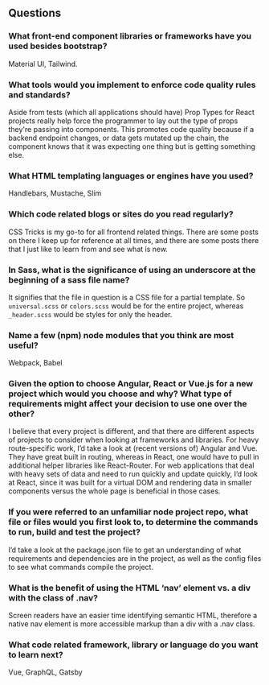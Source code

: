 

## Questions

### What front-end component libraries or frameworks have you used besides bootstrap?
Material UI, Tailwind.

### What tools would you implement to enforce code quality rules and standards? 
Aside from tests (which all applications should have) Prop Types for React projects really help force the programmer to lay out the type of props they're passing into components. This promotes code quality because if a backend endpoint changes, or data gets mutated up the chain, the component knows that it was expecting one thing but is getting something else.

### What HTML templating languages or engines have you used?
Handlebars, Mustache, Slim

### Which code related blogs or sites do you read regularly?
CSS Tricks is my go-to for all frontend related things. There are some posts on there I keep up for reference at all times, and there are some posts there that I just like to learn from and see what is new.

### In Sass, what is the significance of using an underscore at the beginning of a sass file name?
It signifies that the file in question is a CSS file for a partial template. So `universal.scss` or `colors.scss` would be for the entire project, whereas `_header.scss` would be styles for only the header.


### Name a few (npm) node modules that you think are most useful?
Webpack, Babel

### Given the option to choose Angular, React or Vue.js for a new project which would you choose and why? What type of requirements might affect your decision to use one over the other?
I believe that every project is different, and that there are different aspects of projects to consider when looking at frameworks and libraries. For heavy route-specific work, I’d take a look at (recent versions of) Angular and Vue. They have great built in routing, whereas in React, one would have to pull in additional helper libraries like React-Router. For web applications that deal with heavy sets of data and need to run quickly and update quickly, I’d look at React, since it was built for a virtual DOM and rendering data in smaller components versus the whole page is beneficial in those cases.


### If you were referred to an unfamiliar node project repo, what file or files would you first look to, to determine the commands to run, build and test the project?
I’d take a look at the package.json file to get an understanding of what requirements and dependencies are in the project, as well as the config files to see what commands compile the project.


### What is the benefit of using the HTML ‘nav’ element vs. a div with the class of .nav?
Screen readers have an easier time identifying semantic HTML, therefore a native nav element is more accessible markup than a div with a .nav class.

### What code related framework, library or language do you want to learn next?
Vue, GraphQL, Gatsby